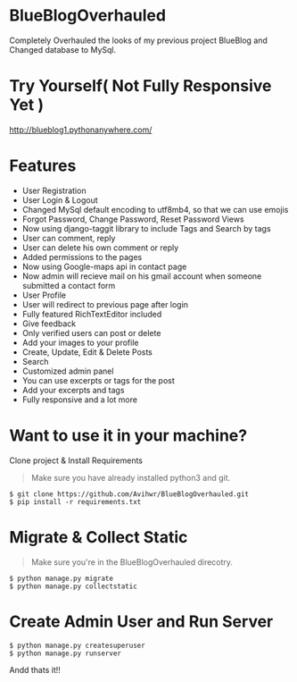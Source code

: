 # BlueBlogOverhauled
Completely Overhauled the looks of my previous project BlueBlog and Changed database to MySql.

# Try Yourself( Not Fully Responsive Yet )
http://blueblog1.pythonanywhere.com/

# Features
* User Registration
* User Login & Logout
* Changed MySql default encoding to utf8mb4, so that we can use emojis
* Forgot Password, Change Password, Reset Password Views
* Now using django-taggit library to include Tags and Search by tags
* User can comment, reply
* User can delete his own comment or reply
* Added permissions to the pages
* Now using Google-maps api in contact page
* Now admin will recieve mail on his gmail account when someone submitted a contact form
* User Profile
* User will redirect to previous page after login 
* Fully featured RichTextEditor included
* Give feedback
* Only verified users can post or delete
* Add your images to your profile
* Create, Update, Edit & Delete Posts
* Search
* Customized admin panel
* You can use excerpts or tags for the post
* Add your excerpts and tags
* Fully responsive
and a lot more

# Want to use it in your machine?

Clone project & Install Requirements

> Make sure you have already installed python3 and git.

```
$ git clone https://github.com/Avihwr/BlueBlogOverhauled.git
$ pip install -r requirements.txt
```

# Migrate & Collect Static

> Make sure you're in the BlueBlogOverhauled direcotry.
```
$ python manage.py migrate
$ python manage.py collectstatic
```
# Create Admin User and Run Server

```
$ python manage.py createsuperuser
$ python manage.py runserver
```

Andd thats it!!



